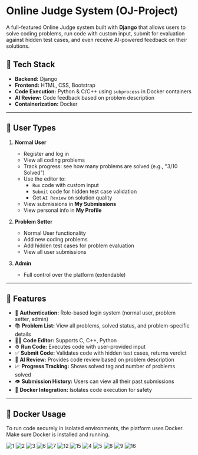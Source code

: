 # Online Judge System (OJ-Project)

A full-featured Online Judge system built with **Django** that allows users to solve coding problems, run code with custom input, submit for evaluation against hidden test cases, and even receive AI-powered feedback on their solutions.

## 🔧 Tech Stack

- **Backend:** Django
- **Frontend:** HTML, CSS, Bootstrap
- **Code Execution:** Python & C/C++ using `subprocess` in Docker containers
- **AI Review:** Code feedback based on problem description
- **Containerization:** Docker


---

## 👥 User Types

1. **Normal User**
   - Register and log in
   - View all coding problems
   - Track progress: see how many problems are solved (e.g., "3/10 Solved")
   - Use the editor to:
     - `Run` code with custom input
     - `Submit` code for hidden test case validation
     - Get `AI Review` on solution quality
   - View submissions in **My Submissions**
   - View personal info in **My Profile**

2. **Problem Setter**
   - Normal User functionality
   - Add new coding problems
   - Add hidden test cases for problem evaluation
   - View all user submissions

3. **Admin**
   - Full control over the platform (extendable)

---

## 🚀 Features

- 🔐 **Authentication:** Role-based login system (normal user, problem setter, admin)
- 📚 **Problem List:** View all problems, solved status, and problem-specific details
- 👨‍💻 **Code Editor:** Supports C, C++, Python
- ⚙️ **Run Code:** Executes code with user-provided input
- ✅ **Submit Code:** Validates code with hidden test cases, returns verdict
- 🤖 **AI Review:** Provides code review based on problem description
- 📈 **Progress Tracking:** Shows solved tag and number of problems solved
- 👁️ **Submission History:** Users can view all their past submissions
- 🧪 **Docker Integration:** Isolates code execution for safety

---

## 🐳 Docker Usage

To run code securely in isolated environments, the platform uses Docker. Make sure Docker is installed and running.

![1](https://github.com/user-attachments/assets/2fdcabaf-c4c5-4644-a6e1-a90c8d03d42d)
![2](https://github.com/user-attachments/assets/5a6798e4-7f5e-48ab-aa88-9096a4fd9389) ![3](https://github.com/user-attachments/assets/516ee32e-ab7e-4726-8355-19ee8e8590df)
![6](https://github.com/user-attachments/assets/4829c457-c1ff-4780-96fe-35f911ac22b2)
![7](https://github.com/user-attachments/assets/dfc59bca-0fb3-48c2-9372-09f050e230b8)
![12](https://github.com/user-attachments/assets/6d5b9490-3aad-485d-8f38-6e82b1ad870a)
![15](https://github.com/user-attachments/assets/b692483f-03e1-4880-b90e-82edaef5cc8a)
![4](https://github.com/user-attachments/assets/6284754b-789e-414f-b34e-b55a0d7f447e)
![5](https://github.com/user-attachments/assets/e5ea6b05-dc70-47e5-906c-21c68f5f92a4)
![8](https://github.com/user-attachments/assets/b6bce87d-9b0c-44d0-a343-76821b92f85f)
![9](https://github.com/user-attachments/assets/1050826e-39da-4cf2-b343-1f779bf4af50)
![16](https://github.com/user-attachments/assets/c42caee1-2ef5-4fda-ae83-dd4ddd24a657)

